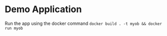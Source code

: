 # Demo Application

Run the app using the docker command `docker build . -t myob && docker run myob`
